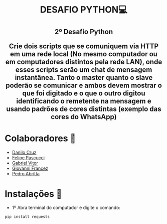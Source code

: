 <h1 align="center"> DESAFIO PYTHON💻 </h1>

<h2 align="center"> 
2º Desafio Python
    
Crie dois scripts que se comuniquem via HTTP em uma rede local (No mesmo computador ou em computadores distintos pela rede LAN), onde esses scripts serão um chat de mensagem instantânea. Tanto o master quanto o slave poderão se comunicar e ambos devem mostrar o que foi digitado e o que o outro digitou identificando o remetente na mensagem e usando padrões de cores distintas (exemplo das cores do WhatsApp)

</h2>

# Colaboradores 👨
- <a href="https://github.com/Daniloccruz">Danilo Cruz<a/><br>
- <a href="https://github.com/felipepascucci">Felipe Pascucci<a/><br>
- <a href="https://github.com/gabriel-vitor">Gabriel Vitor<a/><br>
- <a href="https://github.com/gfrancez">Giovanni Francez<a/><br>
- <a href="https://github.com/pedro-toodoo">Pedro Abritta<a/><br>

# Instalações 🔧
- 1º Abra terminal do computador e digite o comando:<br>
```
pip install requests
```
